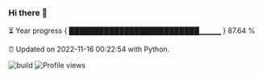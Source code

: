 ### Hi there 👋

⏳ Year progress  { ██████████████████████████▁▁▁▁ } 87.64 %

⏰ Updated on 2022-11-16 00:22:54 with Python.

![build](https://github.com/shenxianpeng/year-progress/workflows/build-py/badge.svg) ![Profile views](https://gpvc.arturio.dev/shenxianpeng)